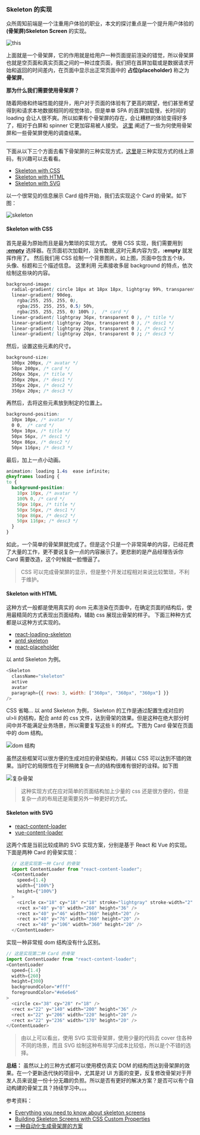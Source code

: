 ### Skeleton 的实现

众所周知前端是一个注重用户体验的职业，本文的探讨重点是一个提升用户体验的 **(骨架屏)Skeleton Screen** 的实现。


![this](page.jpg)

上面就是一个骨架屏，它的作用就是给用户一种页面提前渲染的错觉，所以骨架屏也就是空页面和真实页面之间的一种过度页面，我们把在首屏加载或是数据请求开始和返回的时间差内，在页面中显示出正常页面中的 **占位(placeholder)** 称之为 **骨架屏**。 

**那为什么我们需要使用骨架屏？**

随着网络和终端性能的提升，用户对于页面的体验有了更高的期望，他们甚至希望得到和请求本地数据相同的视觉体验，但是单单 SPA 的首屏加载慢，长时间的 loading 会让人很不爽。所以如果有个骨架屏的存在，会让糟糕的体验变得好多了，相对于白屏和 spinner 它更加容易被人接受。
[这里](https://uxdesign.cc/what-you-should-know-about-skeleton-screens-a820c45a571a) 阐述了一些为何使用骨架屏和一些骨架屏使用的调查结果。

***
 下面从以下三个方面去看下骨架屏的三种实现方式，[这里](https://codesandbox.io/s/tender-dan-4izgz?file=/src/containers/antd-skeleton/index.css:0-593)是三种实现方式的线上源码，有兴趣可以去看看。
 * <a href='#css'>Skeleton with CSS</a>
 * <a href='#html'>Skeleton with HTML</a>
 * <a href='#svg'>Skeleton with SVG</a>

以一个很常见的信息展示 Card 组件开始，我们去实现这个 Card 的骨架。如下图：

 ![skeleton](skeleton.jpeg)

#### <a name='css'>Skeleton with CSS</a>

  首先是最为原始而且是最为繁琐的实现方式。
  使用 CSS 实现，我们需要用到 **[:empty](https://developer.mozilla.org/zh-CN/docs/Web/CSS/:empty)** 选择器。在页面初次加载时，没有数据,这时元素内容为空，**:empty** 就发挥作用了。
  然后我们用 CSS 绘制一个背景图片。如上图，页面中包含五个块， 头像、标题和三个描述信息。
  这里利用 元素接收多层 background 的特点，依次绘制这些块的内容。
  ``` css
  background-image:
    radial-gradient( circle 18px at 18px 18px, lightgray 99%, transparent 0 ), /* avatar */
    linear-gradient( 90deg, 
      rgba(255, 255, 255, 0), 
      rgba(255, 255, 255, 0.5) 50%, 
      rgba(255, 255, 255, 0) 100% ),  /* card */
    linear-gradient( lightgray 36px, transparent 0 ), /* title */
    linear-gradient( lightgray 20px, transparent 0 ), /* desc1 */
    linear-gradient( lightgray 20px, transparent 0 ), /* desc2 */
    linear-gradient( lightgray 20px, transparent 0 ); /* desc3 */
  ``` 
  然后，设置这些元素的尺寸。
  ``` css
  background-size:
    100px 200px, /* avatar */
    58px 200px, /* card */
    260px 36px, /* title */
    350px 20px, /* desc1 */
    350px 20px, /* desc2 */
    350px 20px; /* desc3 */
  ```
  再然后，去将这些元素放到制定的位置上。
  ``` css
  background-position:
    10px 10px, /* avatar */
    0 0,  /* card */
    50px 10px, /* title */
    50px 56px, /* desc1 */
    50px 86px, /* desc2 */
    50px 116px; /* desc3 */
  ```
  最后，加上一点小动画。
  ``` css
  animation: loading 1.4s  ease infinite;
  @keyframes loading {
  to {
    background-position:
      10px 10px, /* avatar */
      100% 0, /* card */
      50px 10px, /* title */
      50px 56px, /* desc1 */
      50px 86px, /* desc2 */
      50px 116px; /* desc3 */
    }
  }
  ```
  如此，一个简单的骨架屏就完成了。但是这个只是一个非常简单的内容，已经花费了大量的工作，更不要说复杂一点的内容展示了。更悲剧的是产品经理告诉你 Card 需要改造，这个时候就一脸懵逼了。
 > CSS 可以完成骨架屏的显示，但是整个开发过程相对来说比较繁琐，不利于维护。

#### <a name='html'>Skeleton with HTML</a> 

  这种方式一般都是使用真实的 dom 元素渲染在页面中，在确定页面的结构后，使用最精简的方式表现出页面结构，辅助 css 展现出骨架的样子。
  下面三种种方式都是以这种方式实现的。
  * [react-loading-skeleton](https://github.com/dvtng/react-loading-skeleton)
  * [antd skeleton](https://ant.design/components/skeleton-cn/)
  * [react-placeholder](https://github.com/buildo/react-placeholder)

  以 antd Skeleton 为例。
  ``` javascript
  <Skeleton
    className="skeleton"
    active
    avatar
    paragraph={{ rows: 3, width: ["360px", "360px", "360px"] }}
  />
  ```
  CSS 省略...
  以 antd Skeleton 为例， Skeleton 的工作是通过配置生成对应的 ul>li 的结构，配合 antd 的 css 文件，达到骨架的效果。但是这种在绝大部分时间中并不能满足业务场景，所以需要复写这些 li 的样式。下图为 Card 骨架在页面中的 dom 结构。

   ![dom 结构](real-dom.png)

   虽然这些框架可以很方便的生成对应的骨架结构，并辅以 CSS 可以达到不错的效果。当时它的局限性在于对稍微复杂一点的结构很难有很好的诠释。如下图

   ![复杂骨架](cpx-skeleton.jpg?)

   > 这种实现方式在应对简单的页面结构加上少量的 css 还是很方便的，但是复杂一点的布局还是需要另外一种更好的方式。

  #### <a name='svg'>Skeleton with SVG</a>

  * [react-content-loader](https://github.com/danilowoz/react-content-loader)
  * [vue-content-loader](https://github.com/egoist/vue-content-loader)

  这两个库是当前比较成熟的 SVG 实现方案，分别是基于 React 和 Vue 的实现。下面是两种 Card 的骨架实现：

  ``` javascript
    // 这是实现第一种 Card 的骨架
    import ContentLoader from "react-content-loader";
    <ContentLoader
      speed={1.4}
      width={"100%"}
      height={"100%"}
    >
      <circle cx="18" cy="18" r="18" stroke="lightgray" stroke-width="2" />
      <rect x="40" y="0" width="260" height="36" />
      <rect x="40" y="46" width="360" height="20" />
      <rect x="40" y="76" width="360" height="20" />
      <rect x="40" y="106" width="360" height="20" />
    </ContentLoader>
  ```

  实现一种非常规 dom 结构没有什么区别。
  ``` js
  // 这是实现第二种 Card 的骨架
  import ContentLoader from "react-content-loader";
  <ContentLoader
    speed={1.4}
    width={260}
    height={300}
    backgroundColor="#fff"
    foregroundColor="#e6e6e6"
  >
    <circle cx="38" cy="28" r="18" />
    <rect x="22" y="140" width="200" height="36" />
    <rect x="22" y="206" width="220" height="20" />
    <rect x="22" y="236" width="170" height="20" />
  </ContentLoader>
  ```
> 由以上可以看出，使用 SVG 实现骨架屏，使用少量的代码去 cover 住各种不同的场景，而且 SVG 绘制这种布局学习成本比较低，所以是个不错的选择。

**总结：** 虽然以上的三种方式都可以使用模仿真实 DOM 的结构而达到骨架屏的效果。在一个更新迭代快的项目中，尤其是对 UI 方面的变更，反复修改骨架对于开发人员来说是一份十分无趣的负担。所以是否有更好的解决方案？是否可以有个自动构建的骨架工具？持续学习中。。。

参考资料：
* [Everything you need to know about skeleton screens](https://uxdesign.cc/what-you-should-know-about-skeleton-screens-a820c45a571a)
* [Building Skeleton Screens with CSS Custom Properties](https://css-tricks.com/building-skeleton-screens-css-custom-properties/)
* [一种自动化生成骨架屏的方案](https://github.com/Jocs/jocs.github.io/issues/22)
